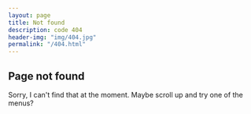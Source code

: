 ```yaml
---
layout: page
title: Not found
description: code 404
header-img: "img/404.jpg"
permalink: "/404.html"
---
```


## Page not found

Sorry, I can't find that at the moment. Maybe scroll up and try one of the menus?

<br/>